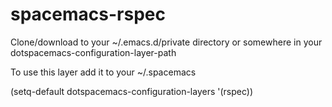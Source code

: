 # spacemacs-rspec


Clone/download to your ~/.emacs.d/private directory or somewhere in your dotspacemacs-configuration-layer-path

To use this layer add it to your ~/.spacemacs

(setq-default dotspacemacs-configuration-layers '(rspec))
